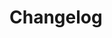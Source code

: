 <!--
  ~
-->

# Changelog

<!-- <START NEW CHANGELOG ENTRY> -->

<!-- <END NEW CHANGELOG ENTRY> -->

